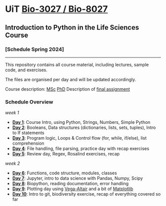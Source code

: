 # UiT [Bio-3027 / Bio-8027](https://uit.no/education/courses/course?p_document_id=822634)
## Introduction to Python in the Life Sciences Course
### [Schedule Spring 2024]
---
This repository contains all course material, including lectures, sample code, and exercises.

The files are organised per day and will be updated accordingly.

Course description: [MSc](course_information/python_course_msc.pdf) [PhD](course_information/python_course_phd.pdf)
Description of [final assignment](course_information/final_assignment_guidelines.pdf)

### Schedule Overview
_week 1_
- **[Day 1](basics_day1)**: Course Intro, using Python, Strings, Numbers, Simple Python
- **[Day 2](datastructures_day2)**: Booleans, Data structures (dictionaries, lists, sets, tuples), Intro to If statements
- **[Day 3](loops_day3)**: Program logic, Loops & Control flow (for, while, if/else), list comprehension
- **[Day 4](fileIO_day4)**: File handling, file parsing, practice day with recap exercises
- **[Day 5](review_day5)**: Review day, Regex, Rosalind exercises, recap

_week 2_
- **[Day 6](functions_modules_day6)**: Functions, code structure, modules, classes
- **[Day 7](jupyter_pandas_day7)**: Jupyter, intro to data science with Pandas, Numpy, Scipy
- **[Day 8](biopython_day8)**: Biopython, reading documentation, error handling
- **[Day 9](plotting_day9/README.md)**: Plotting day using [Vega-Altair](https://altair-viz.github.io/) and a bit of [Matplotlib](https://matplotlib.org/)
- **[Day 10](final_day10)**: Intro to git, biodiversity exercise, recap of everything covered so far
